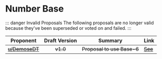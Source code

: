 # Number Base

::: danger Invalid Proposals
  The following proposals are no longer valid because they've been superseded or voted on and failed.
::: 

| Proponent                                           | Draft Version | Summary                    | Link                                                                                              |
| --------------------------------------------------- | :-----------: | -------------------------- | ------------------------------------------------------------------------------------------------- |
| ~~[u/DemoseDT](https://www.reddit.com/u/DemoseDT)~~ |   ~~v1.0~~    | ~~Proposal to use Base-6~~ | ~~[See](https://www.reddit.com/r/EncapsulatedLanguage/comments/hhbond/draft_proposal_base_six/)~~ |

